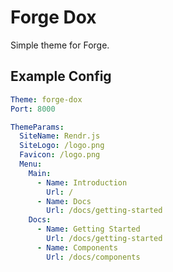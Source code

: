 # Forge Dox
Simple theme for Forge.

## Example Config
```yml
Theme: forge-dox
Port: 8000

ThemeParams:
  SiteName: Rendr.js
  SiteLogo: /logo.png
  Favicon: /logo.png
  Menu:
    Main:
      - Name: Introduction
        Url: /
      - Name: Docs
        Url: /docs/getting-started
    Docs:
      - Name: Getting Started
        Url: /docs/getting-started
      - Name: Components
        Url: /docs/components
```

